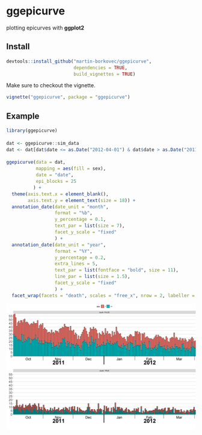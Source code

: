 ggepicurve
================

plotting epicurves with **ggplot2**

## Install

``` r
devtools::install_github("martin-borkovec/ggepicurve", 
                         dependencies = TRUE,
                         build_vignettes = TRUE)
```

Make sure to checkout the vignette.

``` r
vignette("ggepicurve", package = "ggepicurve")
```

## Example

``` r
library(ggepicurve)

dat <- ggepicurve::sim_data
dat <- dat[dat$date <= as.Date("2012-04-01") & dat$date > as.Date("2011-10-01"),]

ggepicurve(data = dat,
           mapping = aes(fill = sex),
           date = "date", 
           epi_blocks = 25
          ) +
  theme(axis.text.x = element_blank(),
        axis.text.y = element_text(size = 18)) +
  annotation_date(date_unit = "month",
                  format = "%b",
                  y_percentage = 0.1,
                  text_par = list(size = 7),
                  facet_y_scale = "fixed"
                  ) +
  annotation_date(date_unit = "year",
                  format = "%Y",
                  y_percentage = 0.2,
                  extra_lines = 5,
                  text_par = list(fontface = "bold", size = 11),
                  line_par = list(size = 1.5),
                  facet_y_scale = "fixed"
                  ) +
  facet_wrap(facets = "death", scales = "free_x", nrow = 2, labeller = label_both)
```

![](man/figures/README-unnamed-chunk-3-1.png)<!-- -->
